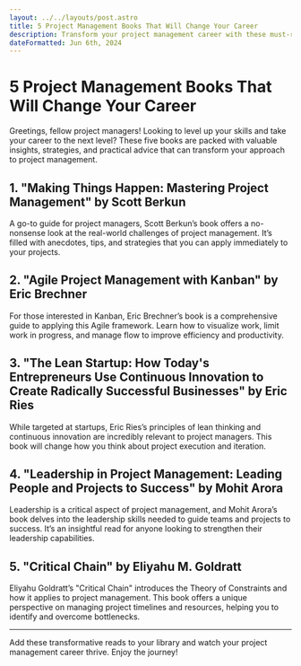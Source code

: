 ```yaml
---
layout: ../../layouts/post.astro
title: 5 Project Management Books That Will Change Your Career
description: Transform your project management career with these must-read books packed with valuable insights and strategies.
dateFormatted: Jun 6th, 2024
---
```


# 5 Project Management Books That Will Change Your Career

Greetings, fellow project managers! Looking to level up your skills and take your career to the next level? These five books are packed with valuable insights, strategies, and practical advice that can transform your approach to project management.

## 1. **"Making Things Happen: Mastering Project Management" by Scott Berkun**

A go-to guide for project managers, Scott Berkun’s book offers a no-nonsense look at the real-world challenges of project management. It’s filled with anecdotes, tips, and strategies that you can apply immediately to your projects.

## 2. **"Agile Project Management with Kanban" by Eric Brechner**

For those interested in Kanban, Eric Brechner’s book is a comprehensive guide to applying this Agile framework. Learn how to visualize work, limit work in progress, and manage flow to improve efficiency and productivity.

## 3. **"The Lean Startup: How Today's Entrepreneurs Use Continuous Innovation to Create Radically Successful Businesses" by Eric Ries**

While targeted at startups, Eric Ries’s principles of lean thinking and continuous innovation are incredibly relevant to project managers. This book will change how you think about project execution and iteration.

## 4. **"Leadership in Project Management: Leading People and Projects to Success" by Mohit Arora**

Leadership is a critical aspect of project management, and Mohit Arora’s book delves into the leadership skills needed to guide teams and projects to success. It’s an insightful read for anyone looking to strengthen their leadership capabilities.

## 5. **"Critical Chain" by Eliyahu M. Goldratt**

Eliyahu Goldratt’s "Critical Chain" introduces the Theory of Constraints and how it applies to project management. This book offers a unique perspective on managing project timelines and resources, helping you to identify and overcome bottlenecks.

---

Add these transformative reads to your library and watch your project management career thrive. Enjoy the journey!
